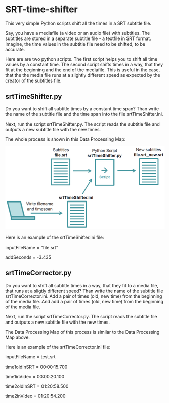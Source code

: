 # SRT-time-shifter

This very simple Python scripts shift all the times in a SRT subtitle file.

Say, you have a mediafile (a video or an audio file) with subtitles. The subtitles are stored in a separate subtitle file - a textfile in SRT format. Imagine, the time values in the subtitle file need to be shifted, to be accurate.

Here are are two python scripts. The first script helps you to shift all time values by a constant time. The second script shifts times in a way, that they fit at the beginning and the end of the mediafile. This is useful in the case, that the the media file runs at a slightly different speed as expected by the creator of the subtitles file.

## srtTimeShifter.py

Do you want to shift all subtitle times by a constant time span? Than write the name of the subtitle file and the time span into the file srtTimeShifter.ini. 

Next, run the script srtTimeShifter.py. The script reads the subtitle file and outputs a new subtitle file with the new times.

The whole process is shown in this Data Processing Map:

![Data Processing Map](srtTimeShifter_dataProcessingMap.png)

Here is an example of the srtTimeShifter.ini file:

inputFileName = "file.srt"

addSeconds = -3.435

## srtTimeCorrector.py

Do you want to shift all subtitle times in a way, that they fit to a media file, that runs at a sligtly different speed? Than write the name of the subtitle file srtTimeCorrector.ini. Add a pair of times (old, new time) from the beginning of the media file. And add a pair of times (old, new time) from the beginning of the media file.

Next, run the script srtTimeCorrector.py. The script reads the subtitle file and outputs a new subtitle file with the new times.

The Data Processing Map of this process is similar to the Data Processing Map above.

Here is an example of the srtTimeCorrector.ini file:

inputFileName = test.srt

time1oldInSRT = 00:00:15.700

time1inVideo  = 00:00:20.100

time2oldInSRT = 01:20:58.500

time2inVideo  = 01:20:54.200

